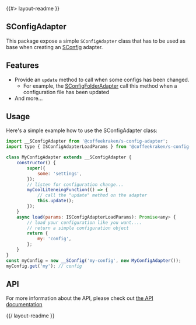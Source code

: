 <!--
/**
 * @name            README
 * @namespace       doc
 * @type            Markdown
 * @platform        md
 * @status          stable
 * @menu            Documentation           /doc/readme
 *
 * @since           2.0.0
 * @author    Olivier Bossel <olivier.bossel@gmail.com> (https://coffeekraken.io)
 */
-->

{{#> layout-readme }}

## SConfigAdapter

This package expose a simple `SConfigAdapter` class that has to be used as base when creating an [SConfig](/package/@coffeekraken/s-config/doc/readme) adapter.

## Features

-   Provide an `update` method to call when some configs has been changed.
    -   For example, the [SConfigFolderAdapter](/package/@coffeekraken/s-config-folder-adapter) call this method when a configuration file has been updated
-   And more...

## Usage

Here's a simple example how to use the SConfigAdapter class:

```js
import __SConfigAdapter from '@coffeekraken/s-config-adapter';
import type { ISConfigAdapterLoadParams } from '@coffeekraken/s-config-adapter';

class MyConfigAdapter extends __SConfigAdapter {
    constructor() {
        super({
            some: 'settings',
        });
        // listen for configuration change...
        myCoolLiteneingFunction(() => {
            // call the "update" method on the adapter
            this.update();
        });
    }
    async load(params: ISConfigAdapterLoadParams): Promise<any> {
        // load your configuration like you want....
        // return a simple configuration object
        return {
            my: 'config',
        };
    }
}
const myConfig = new __SConfig('my-config', new MyConfigAdapter());
myConfig.get('my'); // config
```

## API

For more information about the API, please check out [the API documentation](/api/@coffeekraken.s-config-adapter.shared.SConfigAdapter)

{{/ layout-readme }}
